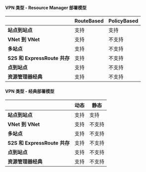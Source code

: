 #### VPN 类型 - Resource Manager 部署模型

| | **RouteBased** | **PolicyBased** |
|-----------------------------------|-------------|------------------|
| **站点到站点** | 支持 | 支持 |
| **VNet 到 VNet** | 支持 | 不支持 |
| **多站点** | 支持 | 不支持 |
| **S2S 和 ExpressRoute 共存** | 支持 | 不支持 |
| **点到站点** | 支持 | 不支持 |
| **资源管理器经典** | 支持 | 不支持 |

#### VPN 类型 - 经典部署模型

| | **动态** | **静态** |
|---------------------------------------------|--------------|--------------|
| **站点到站点** | 支持 | 支持 |
| **VNet 到 VNet** | 支持 | 不支持 |
| **多站点** | 支持 | 不支持 |
| **S2S 和 ExpressRoute 共存** | 支持 | 不支持 |
| **点到站点** | 支持 | 不支持 |
| **资源管理器经典** | 支持 | 不支持 |

<!---HONumber=Mooncake_1010_2016-->